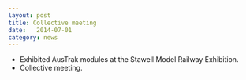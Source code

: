 ```yaml
---
layout: post
title: Collective meeting
date:   2014-07-01
category: news
---
```


* Exhibited AusTrak modules at the Stawell Model Railway Exhibition.
* Collective meeting.